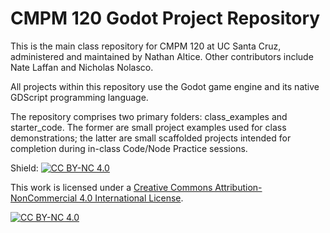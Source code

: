 # CMPM 120 Godot Project Repository
 This is the main class repository for CMPM 120 at UC Santa Cruz, administered and maintained by Nathan Altice. Other contributors include Nate Laffan and Nicholas Nolasco.

 All projects within this repository use the Godot game engine and its native GDScript programming language.

 The repository comprises two primary folders: class_examples and starter_code. The former are small project examples used for class demonstrations; the latter are small scaffolded projects intended for completion during in-class Code/Node Practice sessions.

Shield: [![CC BY-NC 4.0][cc-by-nc-shield]][cc-by-nc]

This work is licensed under a
[Creative Commons Attribution-NonCommercial 4.0 International License][cc-by-nc].

[![CC BY-NC 4.0][cc-by-nc-image]][cc-by-nc]

[cc-by-nc]: https://creativecommons.org/licenses/by-nc/4.0/
[cc-by-nc-image]: https://licensebuttons.net/l/by-nc/4.0/88x31.png
[cc-by-nc-shield]: https://img.shields.io/badge/License-CC%20BY--NC%204.0-lightgrey.svg
